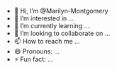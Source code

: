 - 👋 Hi, I’m @Marilyn-Montgomery
- 👀 I’m interested in ...
- 🌱 I’m currently learning ...
- 💞️ I’m looking to collaborate on ...
- 📫 How to reach me ...
- 😄 Pronouns: ...
- ⚡ Fun fact: ...

<!---
Marilyn-Montgomery/Marilyn-Montgomery is a ✨ special ✨ repository because its `README.md` (this file) appears on your GitHub profile.
You can click the Preview link to take a look at your changes.
--->
